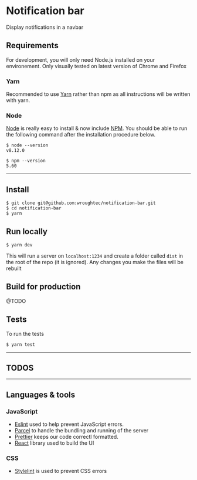 # Notification bar
Display notifications in a navbar

## Requirements
For development, you will only need Node.js installed on your environement. Only visually tested on latest version of Chrome and Firefox

### Yarn
Recommended to use [Yarn](https://yarnpkg.com/en/docs/install#mac-stable) rather than npm as all instructions will be written with yarn.

### Node

[Node](http://nodejs.org/) is really easy to install & now include [NPM](https://npmjs.org/).
You should be able to run the following command after the installation procedure below.

    $ node --version
    v8.12.0

    $ npm --version
    5.60

---
## Install

    $ git clone git@github.com:wroughtec/notification-bar.git
    $ cd notification-bar
    $ yarn

## Run locally

    $ yarn dev

This will run a server on `localhost:1234` and create a folder called `dist` in the root of the repo (it is ignored). Any changes you make the files will be rebuilt

## Build for production

@TODO

## Tests

To run the tests

    $ yarn test

---
## TODOS
---

## Languages & tools


### JavaScript

- [Eslint](https://eslint.org/) used to help prevent JavaScript errors.
- [Parcel](https://parceljs.org/) to handle the bundling and running of the server
- [Prettier](https://github.com/prettier/prettier) keeps our code correctl formatted.
- [React](https://reactjs.org/) library used to build the UI

### CSS
  - [Stylelint](https://github.com/stylelint/stylelint) is used to prevent CSS errors

